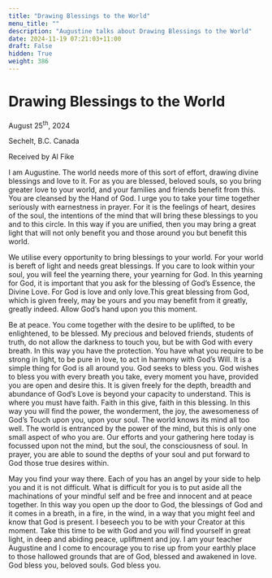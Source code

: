 ```yaml
---
title: "Drawing Blessings to the World"
menu_title: ""
description: "Augustine talks about Drawing Blessings to the World"
date: 2024-11-19 07:21:03+11:00
draft: False
hidden: True
weight: 386
---
```

# Drawing Blessings to the World 

August 25<sup>th</sup>, 2024

Sechelt, B.C. Canada

Received by Al Fike 

I am Augustine. The world needs more of this sort of effort, drawing divine blessings and love to it. For as you are blessed, beloved souls, so you bring greater love to your world, and your families and friends benefit from this. You are cleansed by the Hand of God. I urge you to take your time together seriously with earnestness in prayer. For it is the feelings of heart, desires of the soul, the intentions of the mind that will bring these blessings to you and to this circle. In this way if you are unified, then you may bring a great light that will not only benefit you and those around you but benefit this world. 

We utilise every opportunity to bring blessings to your world. For your world is bereft of light and needs great blessings. If you care to look within your soul, you will feel the yearning there, your yearning for God. In this yearning for God, it is important that you ask for the blessing of God’s Essence, the Divine Love. For God is love and only love.This great blessing from God, which is given freely, may be yours and you may benefit from it greatly, greatly indeed. Allow God’s hand upon you this moment. 

Be at peace. You come together with the desire to be uplifted, to be enlightened, to be blessed. My precious and beloved friends, students of truth, do not allow the darkness to touch you, but be with God with every breath. In this way you have the protection. You have what you require to be strong in light, to be pure in love, to act in harmony with God’s Will. It is a simple thing for God is all around you. God seeks to bless you. God wishes to bless you with every breath you take, every moment you have, provided you are open and desire this. It is given freely for the depth, breadth and abundance of God’s Love is beyond your capacity to understand. This is where you must have faith. Faith in this give, faith in this blessing. In this way you will find the power, the wonderment, the joy, the awesomeness of God’s Touch upon you, upon your soul.
The world knows its mind all too well. The world is entranced by the power of the mind, but this is only one small aspect of who you are. Our efforts and your gathering here today is focussed upon not the mind, but the soul, the consciousness of soul. In prayer, you are able to sound the depths of your soul and put forward to God those true desires within.

May you find your way there. Each of you has an angel by your side to help you and it is not difficult. What is difficult for you is to put aside all the machinations of your mindful self and be free and innocent and at peace together. In this way you open up the door to God, the blessings of God and it comes in a breath, in a fire, in the wind, in a way that you might feel and know that God is present. I beseech you to be with your Creator at this moment. Take this time to be with God and you will find yourself in great light, in deep and abiding peace, upliftment and joy. I am your teacher Augustine and I come to encourage you to rise up from your earthly place to those hallowed grounds that are of God, blessed and awakened in love. God bless you, beloved souls. God bless you.